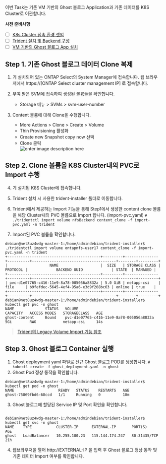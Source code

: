 이번 Task는 기존 VM 기반의 Ghost 블로그 Application과 기존 데이터를 K8S Cluster로 이관합니다. 

**사전 준비사항** 
 - [ ] [K8s Cluster 접속 환경 셋업](https://github.com/netappkr/NDX_Handsonworkshop-/blob/master/K8s_on_MultiCloud/OnPremNKS.) 
 - [ ] [Trident 설치 및 Backend 구성](https://github.com/netappkr/NDX_Handsonworkshop-/blob/master/K8s_on_MultiCloud/OnPremNKS.md) 
 - [ ] [VM 기반의 Ghost 블로그 App 설치](https://github.com/netappkr/NDX_Handsonworkshop-/blob/master/Pre-Work2/README.md)
 
 ## Step 1. 기존 Ghost 블로그 데이터 Clone 복제  
1. 기 설치되어 있는 ONTAP Select의 System Manager에 접속합니다. 웹 브라우저에서 https://[ONTAP Select cluster management IP] 로 접속합니다.
2. 부여 받은 SVM에 접속하여 생성된 볼륨들을 확인합니다.
     * Storage 메뉴 > SVMs > svm-user-number 

3. Content 볼륨에 대해 Clone을 수행합니다.
     * More Actions > Clone > Create > Volume 
     * Thin Provisioning 활성화
     * Create new Snapshot copy now 선택 
     * Clone 클릭  
   ![enter image description here](https://github.com/netappkr/NDX_Handsonworkshop-/blob/master/containerization/images/content_clone_2.png)

 ## Step 2. Clone 볼륨을 K8S Cluster내의 PVC로 Import 수행      
4. 기 설치된 K8S Cluster에 접속합니다.

5.  Trident 설치 시 사용한 trident-installer 폴더로 이동합니다.

6.  Trident에서 제공하는 Import 기능을 통해  Step1에서 생성한 content clone 볼륨을 해당 Cluster내의 PVC 볼륨으로 Import 합니다. (import-pvc.yaml)
  ` # ./tridentctl import volume nfsBackend content_clone -f import-pvc.yaml -n trident
`
7. Import된 PVC 볼륨을 확인합니다. 
 <pre class=" language-undefined"><code class="prism language-&quot;NotActions&quot;: language-undefined">debian@net8uz4wdg-master-1:/home/admindebian/trident-installer$ ./tridentctl import volume ontapnfs-user17 content_clone -f import-pvc.yaml -n trident
+------------------------------------------+---------+---------------+----------+--------------------------------------+--------+---------+
|                   NAME                   |  SIZE   | STORAGE CLASS | PROTOCOL |             BACKEND UUID             | STATE  | MANAGED |
+------------------------------------------+---------+---------------+----------+--------------------------------------+--------+---------+
| pvc-d1e07765-c416-11e9-8a78-005056a8832a | 5.0 GiB | netapp-csi    | file     | b9fefdec-5645-4ef4-95a6-e3d9f208bc63 | online | true    |
+------------------------------------------+---------+---------------+----------+--------------------------------------+--------+---------+
debian@net8uz4wdg-master-1:/home/admindebian/trident-installer$ kubectl get pvc -n ghost
NAME              STATUS   VOLUME                                     CAPACITY   ACCESS MODES   STORAGECLASS   AGE
ghost-content     Bound    pvc-d1e07765-c416-11e9-8a78-005056a8832a   5Gi        RWO            netapp-csi     14s</code></pre>

> [Trident의 Legacy Volume Import 기능 참조](https://github.com/netappkr/NDX_Handsonworkshop-/blob/master/K8s_with_Trident/README.md)

 ## Step 3. Ghost 블로그 Container 실행   
1. Ghost deployment yaml 파일로 신규 Ghost 블로그 POD를 생성합니다. 
 ` # kubectl create -f ghost_deployment.yaml -n ghost
`
2. Ghost Pod 정상 동작을 확인합니다. 
 <pre class=" language-undefined"><code class="prism language-&quot;NotActions&quot;: language-undefined">debian@net8uz4wdg-master-1:/home/admindebian/trident-installer$ kubectl get pod -n ghost
NAME                    READY   STATUS    RESTARTS   AGE
ghost-75869fbd6-68ccd   1/1     Running   0          10m</code></pre>
3. Ghost 블로그에 할당된  Service IP 및 Port 확인을 확인합니다.  
<pre class=" language-undefined"><code class="prism language-&quot;NotActions&quot;: language-undefined">
debian@net8uz4wdg-master-1:/home/admindebian/trident-installer$ kubectl get svc -n ghost
NAME    TYPE           CLUSTER-IP      EXTERNAL-IP       PORT(S)        AGE
ghost   LoadBalancer   10.255.100.23   115.144.174.247   80:31435/TCP   21h</code></pre>
4. 웹브라우저을 열어 http://EXTERNAL-IP 을 입력 후 Ghost 블로그 정상 동작 및 기존 데이터 Import 여부를 확인합니다.





<!--stackedit_data:
eyJoaXN0b3J5IjpbLTIxMTk5OTYxNTMsLTg5MjI5NTE4OSwyMD
U4ODMzMzksLTk2ODM4ODk1Myw3NjA3OTg5OTksLTM4NzUyODQ4
OCwtMTEwMzY0ODIxOSwxNjk5OTc0NTM5LC0xNDI5ODg0MzAsLT
kzNTM3MjMwNCw4Nzc2MzU1MjZdfQ==
-->